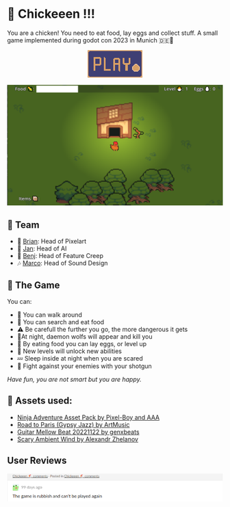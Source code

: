 # 🐣 Chickeeen !!!

You are a chicken! You need to eat food, lay eggs and collect stuff.
A small game implemented during godot con 2023 in Munich 🇩🇪🥨

<p align="center">
  <a href="https://eddex.itch.io/chickeeen" target="_blank">
	<img src="img/play@2x.png" />
  </a>
</p>

![screen](img/screenshot_1.png)

## 🐔 Team

- 🎨 [Brian](https://github.com/lextum): Head of Pixelart
- 👾 [Jan](https://github.com/dev-jan): Head of AI
- 🤯 [Benj](https://github.com/randombenj): Head of Feature Creep
- 🎶 [Marco](https://github.com/eddex): Head of Sound Design


## 🐤 The Game

You can:

 - 🐤 You can walk around
 - 🌽 You can search and eat food
 - ⚠️ Be carefull the further you go, the more dangerous it gets
 - 🐺At night, daemon wolfs will appear and kill you
 - 🥚 By eating food you can lay eggs, or level up
 - 🐣 New levels will unlock new abilities
 - 💤 Sleep inside at night when you are scared
 - 🔫 Fight against your enemies with your shotgun

*Have fun, you are not smart but you are happy.*


## 🍗 Assets used:

 - [Ninja Adventure Asset Pack by Pixel-Boy and AAA](https://pixel-boy.itch.io/ninja-adventure-asset-pack)
 - [Road to Paris (Gypsy Jazz) by ArtMusic](https://pixabay.com/de/music/volk-road-to-paris-gypsy-jazz-144631/)
 - [Guitar Mellow Beat 20221122 by genxbeats](https://pixabay.com/de/music/schlagt-guitar-mellow-beat-20221122-128596/)
 - [Scary Ambient Wind by Alexandr Zhelanov](https://opengameart.org/content/scary-ambient-wind)


## User Reviews

![review](img/review.png)

